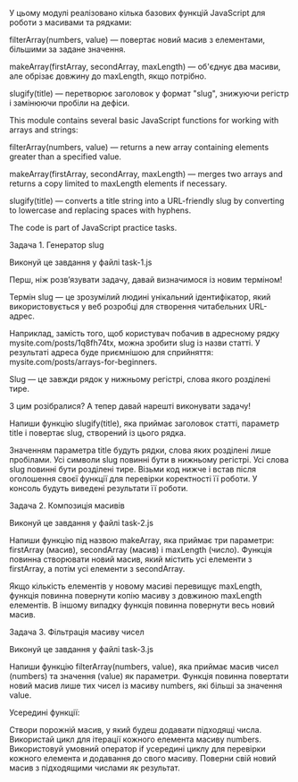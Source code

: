 У цьому модулі реалізовано кілька базових функцій JavaScript для роботи з масивами та рядками:

filterArray(numbers, value) — повертає новий масив з елементами, більшими за задане значення.

makeArray(firstArray, secondArray, maxLength) — об'єднує два масиви, але обрізає довжину до maxLength, якщо потрібно.

slugify(title) — перетворює заголовок у формат "slug", знижуючи регістр і замінюючи пробіли на дефіси.

This module contains several basic JavaScript functions for working with arrays and strings:

filterArray(numbers, value) — returns a new array containing elements greater than a specified value.

makeArray(firstArray, secondArray, maxLength) — merges two arrays and returns a copy limited to maxLength elements if
necessary.

slugify(title) — converts a title string into a URL-friendly slug by converting to lowercase and replacing spaces with
hyphens.

The code is part of JavaScript practice tasks.

<!-- =============TASK 1=============== -->

Задача 1. Генератор slug

Виконуй це завдання у файлі task-1.js

Перш, ніж розв’язувати задачу, давай визначимося із новим терміном!

Термін slug — це зрозумілий людині унікальний ідентифікатор, який використовується у веб розробці для створення
читабельних URL-адрес.

Наприклад, замість того, щоб користувач побачив в адресному рядку mysite.com/posts/1q8fh74tx, можна зробити slug із
назви статті. У результаті адреса буде приємнішою для сприйняття: mysite.com/posts/arrays-for-beginners.

Slug — це завжди рядок у нижньому регістрі, слова якого розділені тире.

З цим розібралися? А тепер давай нарешті виконувати задачу!

Напиши функцію slugify(title), яка приймає заголовок статті, параметр title і повертає slug, створений із цього рядка.

Значенням параметра title будуть рядки, слова яких розділені лише пробілами. Усі символи slug повинні бути в нижньому
регістрі. Усі слова slug повинні бути розділені тире. Візьми код нижче і встав після оголошення своєї функції для
перевірки коректності її роботи. У консоль будуть виведені результати її роботи.

<!-- ===================TASK 2====================== -->

Задача 2. Композиція масивів

Виконуй це завдання у файлі task-2.js

Напиши функцію під назвою makeArray, яка приймає три параметри: firstArray (масив), secondArray (масив) і maxLength
(число). Функція повинна створювати новий масив, який містить усі елементи з firstArray, а потім усі елементи з
secondArray.

Якщо кількість елементів у новому масиві перевищує maxLength, функція повинна повернути копію масиву з довжиною
maxLength елементів. В іншому випадку функція повинна повернути весь новий масив.

<!-- =======================TASK 3 ===================== -->

Задача 3. Фільтрація масиву чисел

Виконуй це завдання у файлі task-3.js

Напиши функцію filterArray(numbers, value), яка приймає масив чисел (numbers) та значення (value) як параметри. Функція
повинна повертати новий масив лише тих чисел із масиву numbers, які більші за значення value.

Усередині функції:

Створи порожній масив, у який будеш додавати підходящі числа. Використай цикл для ітерації кожного елемента масиву
numbers. Використовуй умовний оператор if усередині циклу для перевірки кожного елемента и додавання до свого масиву.
Поверни свій новий масив з підходящими числами як результат.
